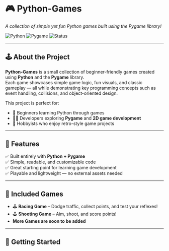 # 🎮 Python-Games
*A collection of simple yet fun Python games built using the Pygame library!*

![Python](https://img.shields.io/badge/Python-3.x-blue.svg)
![Pygame](https://img.shields.io/badge/Library-Pygame-green.svg)
![Status](https://img.shields.io/badge/Status-Active-success.svg)

---

## 🕹️ About the Project
**Python-Games** is a small collection of beginner-friendly games created using **Python** and the **Pygame** library.  
Each game showcases simple game logic, fun visuals, and classic gameplay — all while demonstrating key programming concepts such as event handling, collisions, and object-oriented design.

This project is perfect for:
- 🧠 Beginners learning Python through games  
- 👨‍💻 Developers exploring **Pygame** and **2D game development**  
- 🎨 Hobbyists who enjoy retro-style game projects  

---

## 🎯 Features
✅ Built entirely with **Python + Pygame**  
✅ Simple, readable, and customizable code  
✅ Great starting point for learning game development  
✅ Playable and lightweight — no external assets needed  

---

## 🧩 Included Games
- 🕹️ **Racing Game** – Dodge traffic, collect points, and test your reflexes!
- 🕹️ **Shooting Game** – Aim, shoot, and score points!
- **More Games are soon to be added**

---

## 🚀 Getting Started

